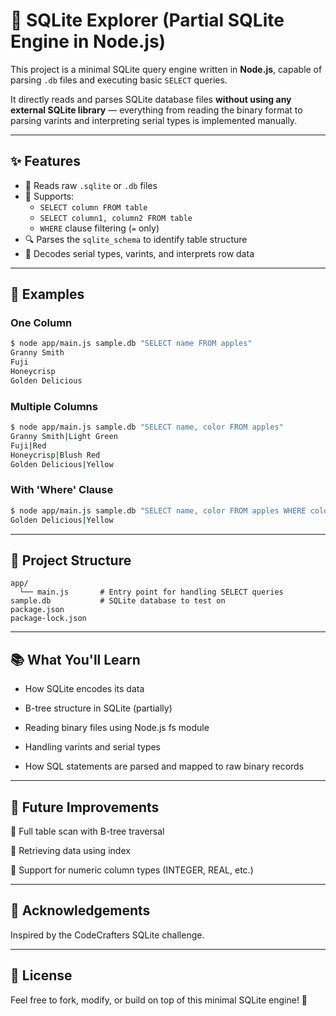 # 🧩 SQLite Explorer (Partial SQLite Engine in Node.js)

This project is a minimal SQLite query engine written in **Node.js**, capable of parsing `.db` files and executing basic `SELECT` queries.

It directly reads and parses SQLite database files **without using any external SQLite library** — everything from reading the binary format to parsing varints and interpreting serial types is implemented manually.

---

## ✨ Features

- 📂 Reads raw `.sqlite` or `.db` files
- 🧠 Supports:
  - `SELECT column FROM table`
  - `SELECT column1, column2 FROM table`
  - `WHERE` clause filtering (`=` only)
- 🔍 Parses the `sqlite_schema` to identify table structure
- 🧮 Decodes serial types, varints, and interprets row data

---

## 🧪 Examples

### One Column

```bash
$ node app/main.js sample.db "SELECT name FROM apples"
Granny Smith
Fuji
Honeycrisp
Golden Delicious
```
### Multiple Columns

```bash
$ node app/main.js sample.db "SELECT name, color FROM apples"
Granny Smith|Light Green
Fuji|Red
Honeycrisp|Blush Red
Golden Delicious|Yellow
```
### With 'Where' Clause

```bash
$ node app/main.js sample.db "SELECT name, color FROM apples WHERE color = 'Yellow'"
Golden Delicious|Yellow
```

---

## 📁 Project Structure

```
app/
  └── main.js       # Entry point for handling SELECT queries
sample.db           # SQLite database to test on
package.json
package-lock.json

```

---

##  📚 What You'll Learn

- How SQLite encodes its data

- B-tree structure in SQLite (partially)

- Reading binary files using Node.js fs module

- Handling varints and serial types

- How SQL statements are parsed and mapped to raw binary records

---

## 🔮 Future Improvements

📜 Full table scan with B-tree traversal 

🚀 Retrieving data using index

🔢 Support for numeric column types (INTEGER, REAL, etc.)

---

## 🙏 Acknowledgements

Inspired by the CodeCrafters SQLite challenge.

---

## 📄 License
Feel free to fork, modify, or build on top of this minimal SQLite engine! 🚀
